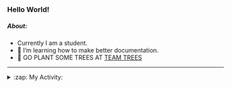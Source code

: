 ### Hello World!

##### About:
- Currently I am a student.
- 🌱 I’m learning how to make better documentation.
- 🌱 GO PLANT SOME TREES AT [TEAM TREES](https://teamtrees.org/)

---
<details>
  <summary>:zap: My Activity:</summary>
  
<!--START_SECTION:waka-->
![Code Time](http://img.shields.io/badge/Code%20Time-988%20hrs%2054%20mins-blue)

**I'm a Night 🦉** 

```text
🌞 Morning    86 commits     ███░░░░░░░░░░░░░░░░░░░░░░   12.43% 
🌆 Daytime    150 commits    █████░░░░░░░░░░░░░░░░░░░░   21.68% 
🌃 Evening    209 commits    ███████░░░░░░░░░░░░░░░░░░   30.2% 
🌙 Night      247 commits    █████████░░░░░░░░░░░░░░░░   35.69%

```
📅 **I'm Most Productive on Tuesday** 

```text
Monday       92 commits     ███░░░░░░░░░░░░░░░░░░░░░░   13.29% 
Tuesday      162 commits    █████░░░░░░░░░░░░░░░░░░░░   23.41% 
Wednesday    70 commits     ██░░░░░░░░░░░░░░░░░░░░░░░   10.12% 
Thursday     96 commits     ███░░░░░░░░░░░░░░░░░░░░░░   13.87% 
Friday       99 commits     ███░░░░░░░░░░░░░░░░░░░░░░   14.31% 
Saturday     70 commits     ██░░░░░░░░░░░░░░░░░░░░░░░   10.12% 
Sunday       103 commits    ███░░░░░░░░░░░░░░░░░░░░░░   14.88%

```


📊 **This Week I Spent My Time On** 

```text
🔥 Editors: 
VS Code                  1 hr 39 mins        █████████████████████████   100.0%

🐱‍💻 Projects: 
PraiseDemo               1 hr 31 mins        ███████████████████████░░   91.9% 
advent-of-code-2022      6 mins              █░░░░░░░░░░░░░░░░░░░░░░░░   6.38% 
CSF                      1 min               ░░░░░░░░░░░░░░░░░░░░░░░░░   1.72%

```


 Last Updated on 28/12/2022 13:06:49 UTC
<!--END_SECTION:waka-->
</details>
